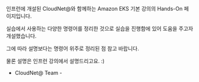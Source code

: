 인프런에 개설된 CloudNet@와 함께하는 Amazon EKS 기본 강의의 Hands-On 페이지입니다.

실습에서 사용하는 다양한 명령어를 정리한 것으로 실습을 진행함에 있어 도움을 주고자 개설했습니다.

그에 따라 설명보다는 명령어 위주로 정리된 점 참고 바랍니다.

물론 설명은 인프런 강의에서 설명드리고요. :)

- CloudNet@ Team -

